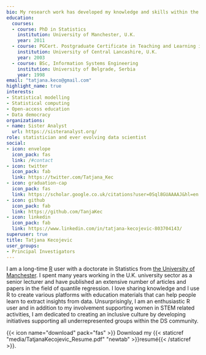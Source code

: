 ```yaml
---
bio: My research work has developed my knowledge and skills within the area of applied statistical modelling. As such, the area of my research enhances the opportunities for cross discipline projects.
education:
  courses:
  - course: PhD in Statistics
    institution: University of Manchester, U.K.
    year: 2011
  - course: PGCert. Postgraduate Certificate in Teaching and Learning in Higher Education
    institution: University of Central Lancashire, U.K.
    year: 2003
  - course: BSc, Information Systems Engineering
    institution: University of Belgrade, Serbia
    year: 1998
email: "tatjana.keco@gmail.com"
highlight_name: true
interests:
- Statistical modelling
- Statistical computing
- Open-access education
- Data democracy
organizations:
- name: Sister Analyst
  url: https://sisteranalyst.org/
role: statistician and ever evolving data scientist
social:
- icon: envelope
  icon_pack: fas
  link: /#contact
- icon: twitter
  icon_pack: fab
  link: https://twitter.com/Tatjana_Kec
- icon: graduation-cap
  icon_pack: fas
  link: https://scholar.google.co.uk/citations?user=0Sql8GUAAAAJ&hl=en
- icon: github
  icon_pack: fab
  link: https://github.com/TanjaKec
- icon: linkedin
  icon_pack: fab
  link: https://www.linkedin.com/in/tatjana-kecojevic-803704143/
superuser: true
title: Tatjana Kecojevic
user_groups:
- Principal Investigators
---
```


I am a long-time [R](https://www.r-project.org) user with a doctorate in Statistics from [the University of Manchester](https://www.manchester.ac.uk). I spent many years working in the U.K. university sector as a senior lecturer and have published an extensive number of articles and papers in the field of quantile regression. 
I love sharing knowledge and I use R to create various platforms with education materials that can help people learn to extract insights from data. Unsurprisingly, I am an enthusiastic R user and in addition to my involvement supporting women in STEM related activities, I am dedicated to creating an inclusive culture by developing initiatives supporting all underrepresented groups within the DS community.

{{< icon name="download" pack="fas" >}} Download my {{< staticref "media/TatjanaKecojevic_Resume.pdf" "newtab" >}}resumé{{< /staticref >}}.
